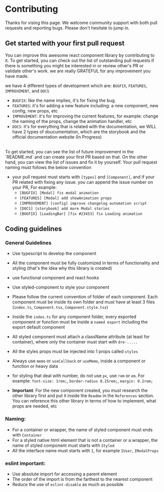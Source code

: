 # Contributing

Thanks for vising this page. We welcome community support with both pull requests and reporting bugs. Please
don't hesitate to jump in.

## Get started with your first pull request

You can improve this awesome react component library by contributing to it. To get started, you can check out the list of outstanding pull requests if there is something you might be interested in or review other's PR or validate other's work. we are really GRATEFUL for any improvement you have made.

we have 4 different types of development which are: `BUGFIX`, `FEATURES`, `IMPROVEMENT`, and `DOCS`
- `BUGFIX`: like the name implies, it's for fixing the bug.
- `FEATURES`: it's for adding a new feature including: a new component, new config, new props, etc
- `IMPROVEMENT`: it's for improving the current features, for example: change the naming of the props, change the animation handler, etc
- `DOCS`: it's for everything that is related with the documentation, we WILL have 2 types of doucumentation, which are the storybook and the official documentation website (In Progress)

<br/>
To get started, you can see the list of future improvement in the `README.md` and can create your first PR based on that. On the other hand, you can view the list of issues and fix it by yourself. Your pull request naming must follows the below convention

- your pull request must starts with `[types]` and `[Component]`, and if your PR related with fixing any issue. you can append the issue number on your PR, For example: 
  - `[BUGFIX] [Modal] fix modal animation`
  - `[FEATURES] [Modal] add showAnimation props`
  - `[IMPROVEMENT] [config] improve changelog automation script`
  - `[DOCS] [storybook] add more Modal stories`
  - `[BUGFIX] [LoadingBar] [fix #23453] fix Loading animation`


## Coding guidelines
### General Guidelines
- Use typescript to develop the component
- All the component must be fully customized in terms of functionality and styling (that's the idea why this library is created)
- use functional component and react hooks
- Use styled-component to style your component
- Please follow the current convention of folder of each component. Each component must be inside its own folder and must have at least 3 files (`index.ts`, `Component.tsx`, `Component.style.tsx`)
- Inside the `index.ts` for any component folder, every exported component or function must be inside a `named export` including the export default component
- All styled component must attach a className attribute (at least for container), where only the container must start with `dre-.....`
- All the styles props must be injected into 1 props called `styles`
- Always use `memo` or `useCallback` or `useMemo`, inside a component or function or heavy data
- for styling that deal with number, do not use `px`, use `rem` or `em`. For example: `font-size: 1rem;`, `border-radius 0.25rem;`, `margin: 0.2rem;`

- **Important**: For the new component created, you must research the other library first and put it inside the `Readme` in the `References` section. You can reference this other library in terms of how to implement, what props are needed, etc

### Naming:
- For a container or wrapper, the name of styled component must ends with `Container`
- For a styled native html element that is not a container or a wrapper, the name of styled component must starts with `Styled` 
- All the interface name must starts with `I`, for example `IUser`, `IModalProps`

### eslint important:
- Use absolute import for accessing a parent element
- The order of the import is from the farthest to the nearest component
- Reduce the use of `eslint-disable` as much as possible


